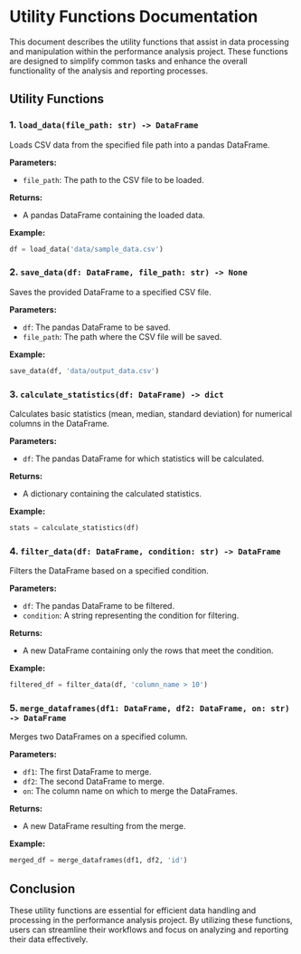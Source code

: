 # Utility Functions Documentation

This document describes the utility functions that assist in data processing and manipulation within the performance analysis project. These functions are designed to simplify common tasks and enhance the overall functionality of the analysis and reporting processes.

## Utility Functions

### 1. `load_data(file_path: str) -> DataFrame`
Loads CSV data from the specified file path into a pandas DataFrame.

**Parameters:**
- `file_path`: The path to the CSV file to be loaded.

**Returns:**
- A pandas DataFrame containing the loaded data.

**Example:**
```python
df = load_data('data/sample_data.csv')
```

### 2. `save_data(df: DataFrame, file_path: str) -> None`
Saves the provided DataFrame to a specified CSV file.

**Parameters:**
- `df`: The pandas DataFrame to be saved.
- `file_path`: The path where the CSV file will be saved.

**Example:**
```python
save_data(df, 'data/output_data.csv')
```

### 3. `calculate_statistics(df: DataFrame) -> dict`
Calculates basic statistics (mean, median, standard deviation) for numerical columns in the DataFrame.

**Parameters:**
- `df`: The pandas DataFrame for which statistics will be calculated.

**Returns:**
- A dictionary containing the calculated statistics.

**Example:**
```python
stats = calculate_statistics(df)
```

### 4. `filter_data(df: DataFrame, condition: str) -> DataFrame`
Filters the DataFrame based on a specified condition.

**Parameters:**
- `df`: The pandas DataFrame to be filtered.
- `condition`: A string representing the condition for filtering.

**Returns:**
- A new DataFrame containing only the rows that meet the condition.

**Example:**
```python
filtered_df = filter_data(df, 'column_name > 10')
```

### 5. `merge_dataframes(df1: DataFrame, df2: DataFrame, on: str) -> DataFrame`
Merges two DataFrames on a specified column.

**Parameters:**
- `df1`: The first DataFrame to merge.
- `df2`: The second DataFrame to merge.
- `on`: The column name on which to merge the DataFrames.

**Returns:**
- A new DataFrame resulting from the merge.

**Example:**
```python
merged_df = merge_dataframes(df1, df2, 'id')
```

## Conclusion

These utility functions are essential for efficient data handling and processing in the performance analysis project. By utilizing these functions, users can streamline their workflows and focus on analyzing and reporting their data effectively.
